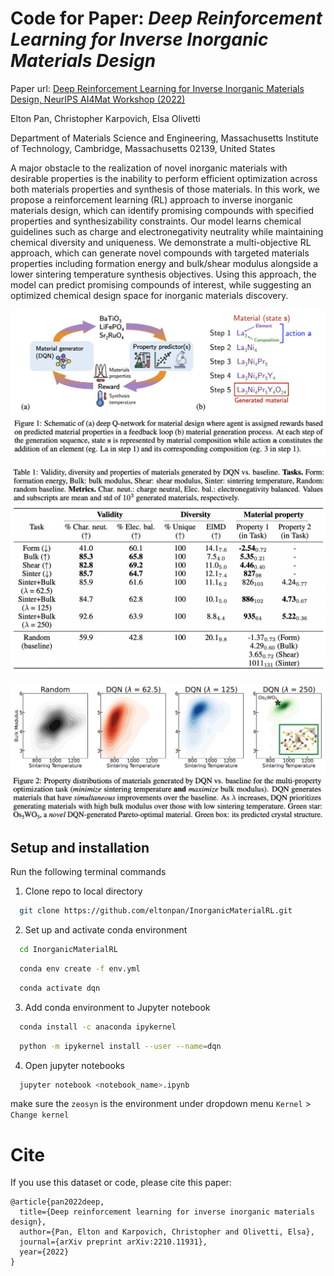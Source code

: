 # Code for Paper: *Deep Reinforcement Learning for Inverse Inorganic Materials Design*

Paper url: [Deep Reinforcement Learning for Inverse Inorganic Materials Design, NeurIPS AI4Mat Workshop (2022)](https://arxiv.org/abs/2210.11931)

Elton Pan, Christopher Karpovich, Elsa Olivetti

Department of Materials Science and Engineering, Massachusetts Institute of Technology, Cambridge, Massachusetts 02139, United States

A major obstacle to the realization of novel inorganic materials with desirable properties is the inability to perform efficient optimization across both materials properties and synthesis of those materials. In this work, we propose a reinforcement learning (RL) approach to inverse inorganic materials design, which can identify promising compounds with specified properties and synthesizability constraints. Our model learns chemical guidelines such as charge and electronegativity neutrality while maintaining chemical diversity and uniqueness. We demonstrate a multi-objective RL approach, which can generate novel compounds with targeted materials properties including formation energy and bulk/shear modulus alongside a lower sintering temperature synthesis objectives. Using this approach, the model can predict promising compounds of interest, while suggesting an optimized chemical design space for inorganic materials discovery.


![Alt text](/figures/dqn_overview.png "overview")

![Alt text](/figures/metrics.png "osda")

![Alt text](/figures/multi-objective.png "shap")

## Setup and installation

Run the following terminal commands 

1. Clone repo to local directory

```bash
  git clone https://github.com/eltonpan/InorganicMaterialRL.git
```

2. Set up and activate conda environment
```bash
  cd InorganicMaterialRL
```
```bash
  conda env create -f env.yml
```
```bash
  conda activate dqn
```

3. Add conda environment to Jupyter notebook
```bash
  conda install -c anaconda ipykernel
```
```bash
  python -m ipykernel install --user --name=dqn
```

4. Open jupyter notebooks
```bash
  jupyter notebook <notebook_name>.ipynb
```

make sure the `zeosyn` is the environment under dropdown menu `Kernel` > `Change kernel`

# Cite
If you use this dataset or code, please cite this paper:
```
@article{pan2022deep,
  title={Deep reinforcement learning for inverse inorganic materials design},
  author={Pan, Elton and Karpovich, Christopher and Olivetti, Elsa},
  journal={arXiv preprint arXiv:2210.11931},
  year={2022}
}
```